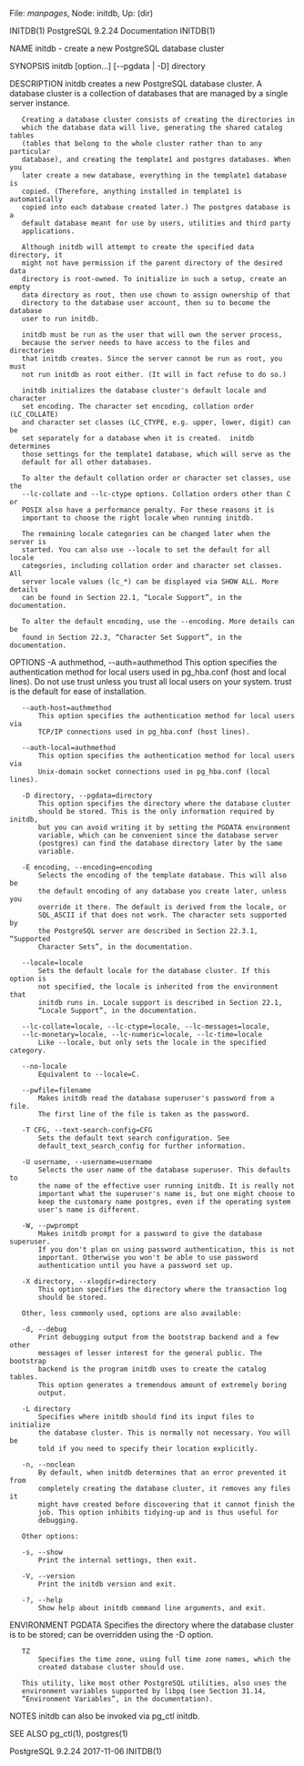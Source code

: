 File: *manpages*,  Node: initdb,  Up: (dir)

INITDB(1)               PostgreSQL 9.2.24 Documentation              INITDB(1)



NAME
       initdb - create a new PostgreSQL database cluster

SYNOPSIS
       initdb [option...] [--pgdata | -D] directory

DESCRIPTION
       initdb creates a new PostgreSQL database cluster. A database cluster is
       a collection of databases that are managed by a single server instance.

       Creating a database cluster consists of creating the directories in
       which the database data will live, generating the shared catalog tables
       (tables that belong to the whole cluster rather than to any particular
       database), and creating the template1 and postgres databases. When you
       later create a new database, everything in the template1 database is
       copied. (Therefore, anything installed in template1 is automatically
       copied into each database created later.) The postgres database is a
       default database meant for use by users, utilities and third party
       applications.

       Although initdb will attempt to create the specified data directory, it
       might not have permission if the parent directory of the desired data
       directory is root-owned. To initialize in such a setup, create an empty
       data directory as root, then use chown to assign ownership of that
       directory to the database user account, then su to become the database
       user to run initdb.

       initdb must be run as the user that will own the server process,
       because the server needs to have access to the files and directories
       that initdb creates. Since the server cannot be run as root, you must
       not run initdb as root either. (It will in fact refuse to do so.)

       initdb initializes the database cluster's default locale and character
       set encoding. The character set encoding, collation order (LC_COLLATE)
       and character set classes (LC_CTYPE, e.g. upper, lower, digit) can be
       set separately for a database when it is created.  initdb determines
       those settings for the template1 database, which will serve as the
       default for all other databases.

       To alter the default collation order or character set classes, use the
       --lc-collate and --lc-ctype options. Collation orders other than C or
       POSIX also have a performance penalty. For these reasons it is
       important to choose the right locale when running initdb.

       The remaining locale categories can be changed later when the server is
       started. You can also use --locale to set the default for all locale
       categories, including collation order and character set classes. All
       server locale values (lc_*) can be displayed via SHOW ALL. More details
       can be found in Section 22.1, “Locale Support”, in the documentation.

       To alter the default encoding, use the --encoding. More details can be
       found in Section 22.3, “Character Set Support”, in the documentation.

OPTIONS
       -A authmethod, --auth=authmethod
           This option specifies the authentication method for local users
           used in pg_hba.conf (host and local lines). Do not use trust unless
           you trust all local users on your system.  trust is the default for
           ease of installation.

       --auth-host=authmethod
           This option specifies the authentication method for local users via
           TCP/IP connections used in pg_hba.conf (host lines).

       --auth-local=authmethod
           This option specifies the authentication method for local users via
           Unix-domain socket connections used in pg_hba.conf (local lines).

       -D directory, --pgdata=directory
           This option specifies the directory where the database cluster
           should be stored. This is the only information required by initdb,
           but you can avoid writing it by setting the PGDATA environment
           variable, which can be convenient since the database server
           (postgres) can find the database directory later by the same
           variable.

       -E encoding, --encoding=encoding
           Selects the encoding of the template database. This will also be
           the default encoding of any database you create later, unless you
           override it there. The default is derived from the locale, or
           SQL_ASCII if that does not work. The character sets supported by
           the PostgreSQL server are described in Section 22.3.1, “Supported
           Character Sets”, in the documentation.

       --locale=locale
           Sets the default locale for the database cluster. If this option is
           not specified, the locale is inherited from the environment that
           initdb runs in. Locale support is described in Section 22.1,
           “Locale Support”, in the documentation.

       --lc-collate=locale, --lc-ctype=locale, --lc-messages=locale,
       --lc-monetary=locale, --lc-numeric=locale, --lc-time=locale
           Like --locale, but only sets the locale in the specified category.

       --no-locale
           Equivalent to --locale=C.

       --pwfile=filename
           Makes initdb read the database superuser's password from a file.
           The first line of the file is taken as the password.

       -T CFG, --text-search-config=CFG
           Sets the default text search configuration. See
           default_text_search_config for further information.

       -U username, --username=username
           Selects the user name of the database superuser. This defaults to
           the name of the effective user running initdb. It is really not
           important what the superuser's name is, but one might choose to
           keep the customary name postgres, even if the operating system
           user's name is different.

       -W, --pwprompt
           Makes initdb prompt for a password to give the database superuser.
           If you don't plan on using password authentication, this is not
           important. Otherwise you won't be able to use password
           authentication until you have a password set up.

       -X directory, --xlogdir=directory
           This option specifies the directory where the transaction log
           should be stored.

       Other, less commonly used, options are also available:

       -d, --debug
           Print debugging output from the bootstrap backend and a few other
           messages of lesser interest for the general public. The bootstrap
           backend is the program initdb uses to create the catalog tables.
           This option generates a tremendous amount of extremely boring
           output.

       -L directory
           Specifies where initdb should find its input files to initialize
           the database cluster. This is normally not necessary. You will be
           told if you need to specify their location explicitly.

       -n, --noclean
           By default, when initdb determines that an error prevented it from
           completely creating the database cluster, it removes any files it
           might have created before discovering that it cannot finish the
           job. This option inhibits tidying-up and is thus useful for
           debugging.

       Other options:

       -s, --show
           Print the internal settings, then exit.

       -V, --version
           Print the initdb version and exit.

       -?, --help
           Show help about initdb command line arguments, and exit.

ENVIRONMENT
       PGDATA
           Specifies the directory where the database cluster is to be stored;
           can be overridden using the -D option.

       TZ
           Specifies the time zone, using full time zone names, which the
           created database cluster should use.

       This utility, like most other PostgreSQL utilities, also uses the
       environment variables supported by libpq (see Section 31.14,
       “Environment Variables”, in the documentation).

NOTES
       initdb can also be invoked via pg_ctl initdb.

SEE ALSO
       pg_ctl(1), postgres(1)



PostgreSQL 9.2.24                 2017-11-06                         INITDB(1)
